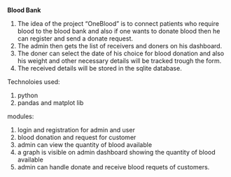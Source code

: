 **Blood Bank**
1. The idea of the project “OneBlood” is to connect patients who require blood to the blood bank and also if one wants to donate blood then he can register and send a donate request.
2. The admin then gets the list of receivers and doners on his dashboard.
3. The doner can select the date of his choice for blood donation and also his weight and other necessary details will be tracked trough the form.
4. The received details will be stored in the sqlite database.

Technoloies used:
1. python
2. pandas and matplot lib

modules:
1. login and registration for admin and user
2. blood donation and request for customer
3. admin can view the quantity of blood available 
4. a graph is visible on admin dashboard showing the quantity of blood available 
5. admin can handle donate and receive blood requets of customers.
